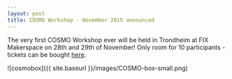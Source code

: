 ```yaml
---
layout: post
title: COSMO Workshop - November 2015 announced
---
```

The very first COSMO Workshop ever will be held in Trondheim at FIX Makerspace on 28th and 29th of November! Only room for 10 participants - tickets can be bought [here](https://mft.hoopla.no/sales/1246830531/).

![cosmobox]({{ site.baseurl }}/images/COSMO-box-small.png)
